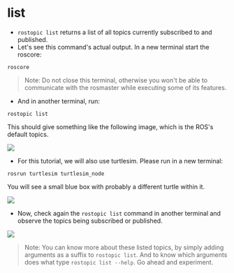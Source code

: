 # list



*  `rostopic list` returns a list of all topics currently subscribed to and published.
* Let's see this command's actual output. In a new terminal start the roscore:

```text
roscore
```

> Note: Do not close this terminal, otherwise you won't be able to communicate with the rosmaster while executing some of its features.

* And in another terminal, run:

```text
rostopic list
```

This should give something like the following image, which is the ROS's default topics. 

![](https://portal.e-yantra.org/storage/FjbIfxILQH_vd/res/learn/ros-basics/media/images/rostopic_list_empty.png)

* For this tutorial, we will also use turtlesim. Please run in a new terminal:

```text
rosrun turtlesim turtlesim_node
```

You will see a small blue box with probably a different turtle within it. 

![](https://portal.e-yantra.org/storage/FjbIfxILQH_vd/res/learn/ros-basics/media/images/start_turtlesim.png)

* Now, check again the `rostopic list` command in another terminal and observe the topics being subscribed or published.

![](https://portal.e-yantra.org/storage/FjbIfxILQH_vd/res/learn/ros-basics/media/images/turtlesim_default_topics.png)

> Note: You can know more about these listed topics, by simply adding arguments as a suffix to `rostopic list`. And to know which arguments does what type `rostopic list --help`. Go ahead and experiment.

